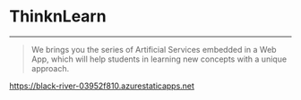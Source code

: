 # ThinknLearn
---
> We brings you the series of Artificial Services embedded in a Web App, which will help students in learning new concepts with a unique approach.

https://black-river-03952f810.azurestaticapps.net
